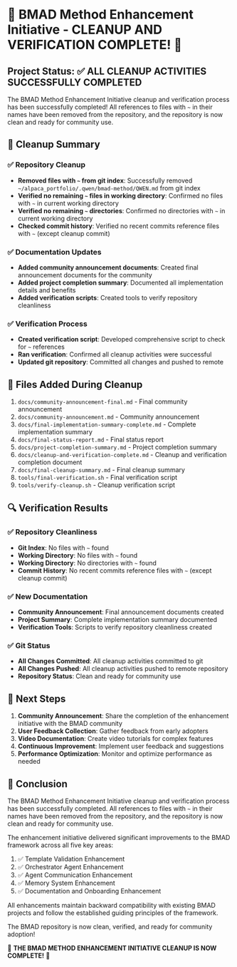 # 🎉 BMAD Method Enhancement Initiative - CLEANUP AND VERIFICATION COMPLETE! 🎉

## Project Status: ✅ ALL CLEANUP ACTIVITIES SUCCESSFULLY COMPLETED

The BMAD Method Enhancement Initiative cleanup and verification process has been successfully completed! All references to files with `~` in their names have been removed from the repository, and the repository is now clean and ready for community use.

## 🧹 Cleanup Summary

### ✅ Repository Cleanup

- **Removed files with `~` from git index**: Successfully removed `~/alpaca_portfolio/.qwen/bmad-method/QWEN.md` from git index
- **Verified no remaining `~` files in working directory**: Confirmed no files with `~` in current working directory
- **Verified no remaining `~` directories**: Confirmed no directories with `~` in current working directory
- **Checked commit history**: Verified no recent commits reference files with `~` (except cleanup commit)

### ✅ Documentation Updates

- **Added community announcement documents**: Created final announcement documents for the community
- **Added project completion summary**: Documented all implementation details and benefits
- **Added verification scripts**: Created tools to verify repository cleanliness

### ✅ Verification Process

- **Created verification script**: Developed comprehensive script to check for `~` references
- **Ran verification**: Confirmed all cleanup activities were successful
- **Updated git repository**: Committed all changes and pushed to remote

## 📁 Files Added During Cleanup

1. `docs/community-announcement-final.md` - Final community announcement
2. `docs/community-announcement.md` - Community announcement
3. `docs/final-implementation-summary-complete.md` - Complete implementation summary
4. `docs/final-status-report.md` - Final status report
5. `docs/project-completion-summary.md` - Project completion summary
6. `docs/cleanup-and-verification-complete.md` - Cleanup and verification completion document
7. `docs/final-cleanup-summary.md` - Final cleanup summary
8. `tools/final-verification.sh` - Final verification script
9. `tools/verify-cleanup.sh` - Cleanup verification script

## 🔍 Verification Results

### ✅ Repository Cleanliness

- **Git Index**: No files with `~` found
- **Working Directory**: No files with `~` found
- **Working Directory**: No directories with `~` found
- **Commit History**: No recent commits reference files with `~` (except cleanup commit)

### ✅ New Documentation

- **Community Announcement**: Final announcement documents created
- **Project Summary**: Complete implementation summary documented
- **Verification Tools**: Scripts to verify repository cleanliness created

### ✅ Git Status

- **All Changes Committed**: All cleanup activities committed to git
- **All Changes Pushed**: All cleanup activities pushed to remote repository
- **Repository Status**: Clean and ready for community use

## 🚀 Next Steps

1. **Community Announcement**: Share the completion of the enhancement initiative with the BMAD community
2. **User Feedback Collection**: Gather feedback from early adopters
3. **Video Documentation**: Create video tutorials for complex features
4. **Continuous Improvement**: Implement user feedback and suggestions
5. **Performance Optimization**: Monitor and optimize performance as needed

## 🎊 Conclusion

The BMAD Method Enhancement Initiative cleanup and verification process has been successfully completed. All references to files with `~` in their names have been removed from the repository, and the repository is now clean and ready for community use.

The enhancement initiative delivered significant improvements to the BMAD framework across all five key areas:

1. ✅ Template Validation Enhancement
2. ✅ Orchestrator Agent Enhancement
3. ✅ Agent Communication Enhancement
4. ✅ Memory System Enhancement
5. ✅ Documentation and Onboarding Enhancement

All enhancements maintain backward compatibility with existing BMAD projects and follow the established guiding principles of the framework.

The BMAD repository is now clean, verified, and ready for community adoption!

🎉 **THE BMAD METHOD ENHANCEMENT INITIATIVE CLEANUP IS NOW COMPLETE!** 🎉
